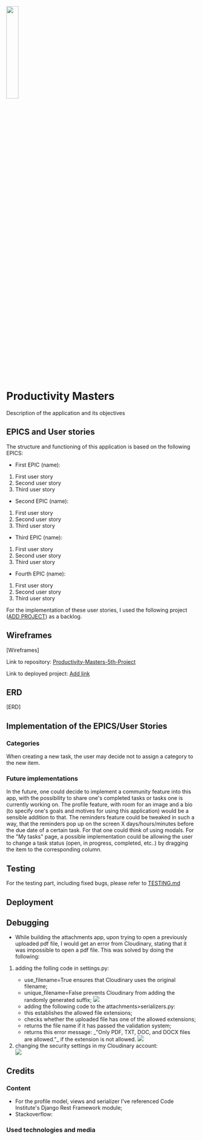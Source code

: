<img src="../images_for_README/logo.png" style="width: 25%">

# Productivity Masters
<p>Description of the application and its objectives</p>

## EPICS and User stories
<p>The structure and functioning of this application is based on the following EPICS:</p>

* First EPIC (name):
1. First user story
2. Second user story
3. Third user story

* Second EPIC (name):
1. First user story
2. Second user story
3. Third user story

* Third EPIC (name):
1. First user story
2. Second user story
3. Third user story

* Fourth EPIC (name):
1. First user story
2. Second user story
3. Third user story

<p>For the implementation of these user stories, I used the following project (<a href="#">ADD PROJECT</a>) as a backlog.</p>

## Wireframes

[Wireframes]

<p>Link to repository: <a href="https://github.com/DR-developer98/Productivity-Masters-5th-Project" target="_blank">Productivity-Masters-5th-Project</a></p>
<p>Link to deployed project: <a href="#" target="_blank">Add link</a></p>

## ERD

[ERD]

## Implementation of the EPICS/User Stories

### Categories
<p>When creating a new task, the user may decide not to assign a category to the new item.</p>

### Future implementations
In the future, one could decide to implement a community feature into this app, with the possibility to share one's completed tasks or tasks one is currently working on. 
The profile feature, with room for an image and a bio (to specify one's goals and motives for using this application) would be a sensible addition to that.
The reminders feature could be tweaked in such a way, that the reminders pop up on the screen X days/hours/minutes before the due date of a certain task. For that one could think of using modals.
For the "My tasks" page, a possible implementation could be allowing the user to change a task status (open, in progress, completed, etc..) by dragging the item to the corresponding column. 

## Testing

<p>For the testing part, including fixed bugs, please refer to <a href="./TESTING.md">TESTING.md</a></p>

## Deployment

## Debugging

* While building the attachments app, upon trying to open a previously uploaded pdf file, I would get an error from 
Cloudinary, stating that it was impossible to open a pdf file. This was solved by doing the following:
<ol>
    <li>adding the folling code in settings.py:</li>
    <ul>
        <li> use_filename=True ensures that Cloudinary uses the original filename;</li>
        <li> unique_filename=False prevents Cloudinary from adding the randomly generated suffix;
        <img src="../images_for_README/cloudinary_settings_file_upload.PNG"></li>
        <li>adding the following code to the attachments>serializers.py:</li>
        <li>this establishes the allowed file extensions;</li>
        <li>checks whether the uploaded file has one of the allowed extensions;</li>
        <li>returns the file name if it has passed the validation system;</li>
        <li>returns this error message: _"Only PDF, TXT, DOC, and DOCX files are allowed."_ if the extension is not allowed.
        <img src="../images_for_README/attachment_serializer_file_validation.PNG"></li>
    </ul>
    <li>changing the security settings in my Cloudinary account:</li>
    <img src="../images_for_README/security_settings_cloudinary.PNG">
</ol>

## Credits

### Content

* For the profile model, views and serializer I've referenced Code Institute's Django Rest Framework module;
* Stackoverflow:

### Used technologies and media

